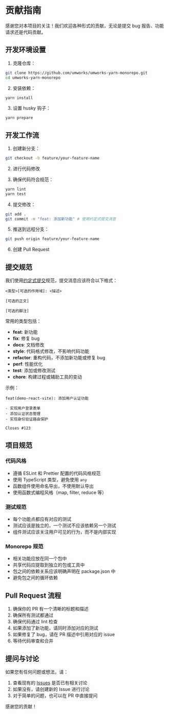 # 贡献指南

感谢您对本项目的关注！我们欢迎各种形式的贡献，无论是提交 bug 报告、功能请求还是代码贡献。

## 开发环境设置

1. 克隆仓库：

```bash
git clone https://github.com/umworks/umworks-yarn-monorepo.git
cd umworks-yarn-monorepo
```

2. 安装依赖：

```bash
yarn install
```

3. 设置 husky 钩子：

```bash
yarn prepare
```

## 开发工作流

1. 创建新分支：

```bash
git checkout -b feature/your-feature-name
```

2. 进行代码修改

3. 确保代码符合规范：

```bash
yarn lint
yarn test
```

4. 提交修改：

```bash
git add .
git commit -m "feat: 添加新功能" # 使用约定式提交消息
```

5. 推送到远程分支：

```bash
git push origin feature/your-feature-name
```

6. 创建 Pull Request

## 提交规范

我们使用[约定式提交](https://www.conventionalcommits.org/zh-hans/v1.0.0/)规范，提交消息应该符合以下格式：

```
<类型>[可选的作用域]: <描述>

[可选的正文]

[可选的脚注]
```

常用的类型包括：

- **feat**: 新功能
- **fix**: 修复 bug
- **docs**: 文档修改
- **style**: 代码格式修改，不影响代码功能
- **refactor**: 重构代码，不添加新功能或修复 bug
- **perf**: 性能优化
- **test**: 添加或修改测试
- **chore**: 构建过程或辅助工具的变动

示例：

```
feat(demo-react-vite): 添加用户认证功能

- 实现用户登录表单
- 添加认证状态管理
- 实现身份验证路由保护

Closes #123
```

## 项目规范

### 代码风格

- 遵循 ESLint 和 Prettier 配置的代码风格规范
- 使用 TypeScript 类型，避免使用 `any`
- 函数组件使用命名导出，不使用默认导出
- 使用函数式编程风格（map, filter, reduce 等）

### 测试规范

- 每个功能点都应有对应的测试
- 测试应该是独立的，一个测试不应该依赖另一个测试
- 组件测试应该关注用户可见的行为，而不是内部实现

### Monorepo 规范

- 相关功能应放在同一个包中
- 共享代码应提取到独立的包或工具中
- 包之间的依赖关系应该明确声明在 package.json 中
- 避免包之间的循环依赖

## Pull Request 流程

1. 确保你的 PR 有一个清晰的标题和描述
2. 确保所有测试都通过
3. 确保代码通过 lint 检查
4. 如果添加了新功能，请同时添加对应的测试
5. 如果修复了 bug，请在 PR 描述中引用对应的 issue
6. 等待代码审查和合并

## 提问与讨论

如果您有任何问题或想法，请：

1. 查看现有的 [Issues](https://github.com/umworks/umworks-yarn-monorepo/issues) 是否已有相关讨论
2. 如果没有，请创建新的 Issue 进行讨论
3. 对于简单的问题，也可以在 PR 中直接提问

感谢您的贡献！
